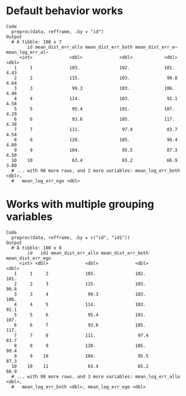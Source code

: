# Default behavior works

    Code
      preproc(data, refframe, .by = "id")
    Output
      # A tibble: 100 x 7
            id mean_dist_err_allo mean_dist_err_both mean_dist_err_e~ mean_log_err_al~
         <int>              <dbl>              <dbl>            <dbl>            <dbl>
       1     1              103.               102.             101.              4.43
       2     2              115.               103.              90.8             4.64
       3     3               99.3              103.             106.              4.46
       4     4              114.               103.              92.1             4.58
       5     5               95.4              101.             107.              4.29
       6     6               93.6              105.             117.              4.38
       7     7              111.                97.4             83.7             4.54
       8     8              120.               105.              90.4             4.60
       9     9              104.                95.5             87.3             4.50
      10    10               63.4               65.2             66.9             3.80
      # ... with 90 more rows, and 2 more variables: mean_log_err_both <dbl>,
      #   mean_log_err_ego <dbl>

# Works with multiple grouping variables

    Code
      preproc(data, refframe, .by = c("id", "id1"))
    Output
      # A tibble: 100 x 8
            id   id1 mean_dist_err_allo mean_dist_err_both mean_dist_err_ego
         <int> <dbl>              <dbl>              <dbl>             <dbl>
       1     1     2              103.               102.              101. 
       2     2     3              115.               103.               90.8
       3     3     4               99.3              103.              106. 
       4     4     5              114.               103.               92.1
       5     5     6               95.4              101.              107. 
       6     6     7               93.6              105.              117. 
       7     7     8              111.                97.4              83.7
       8     8     9              120.               105.               90.4
       9     9    10              104.                95.5              87.3
      10    10    11               63.4               65.2              66.9
      # ... with 90 more rows, and 3 more variables: mean_log_err_allo <dbl>,
      #   mean_log_err_both <dbl>, mean_log_err_ego <dbl>

